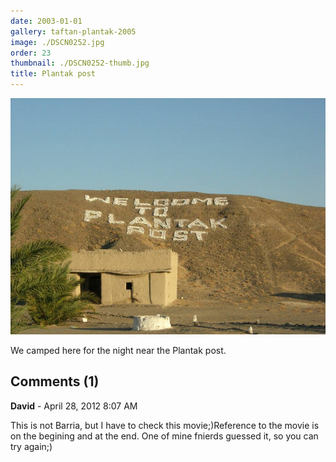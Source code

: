 ```yaml
---
date: 2003-01-01
gallery: taftan-plantak-2005
image: ./DSCN0252.jpg
order: 23
thumbnail: ./DSCN0252-thumb.jpg
title: Plantak post
---
```


![Plantak post](./DSCN0252.jpg)

We camped here for the night near the Plantak post.

<div id="comments">

## Comments (1)

<div id="comment">

**David** - April 28, 2012  8:07 AM

This is not Barria, but I have to check this movie;)Reference to the movie is on the begining and at the end. One of mine fnierds guessed it, so you can try again;)

</div>

</div>